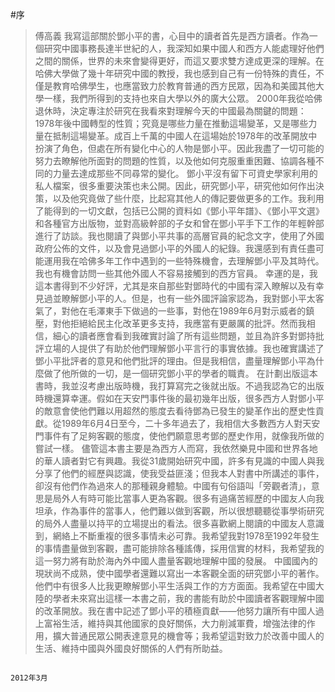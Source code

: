 #序
>傅高義
我寫這部關於鄧小平的書，心目中的讀者首先是西方讀者。作為一個研究中國事務長達半世紀的人，我深知如果中國人和西方人能處理好他們之間的關係，世界的未來會變得更好，而這又要求雙方達成更深的理解。在哈佛大學做了幾十年研究中國的教授，我也感到自己有一份特殊的責任，不僅是教育哈佛學生，也應當致力於教育普通的西方民眾，因為和美國其他大學一樣，我們所得到的支持也來自大學以外的廣大公眾。
    2000年我從哈佛退休時，決定專注於研究在我看來對理解今天的中國最為關鍵的問題：1978年後中國轉型的性質；究竟是哪些力量在推動這場變革，又是哪些力量在抵制這場變革。成百上千萬的中國人在這場始於1978年的改革開放中扮演了角色，但處在所有變化中心的人物是鄧小平。因此我盡了一切可能的努力去瞭解他所面對的問題的性質，以及他如何克服重重困難、協調各種不同的力量去達成那些不同尋常的變化。
鄧小平沒有留下可資史學家利用的私人檔案，很多重要決策也未公開。因此，研究鄧小平，研究他如何作出決策，以及他究竟做了些什麼，比起寫其他人的傳記要做更多的工作。我利用了能得到的一切文獻，包括已公開的資料如《鄧小平年譜》、《鄧小平文選》和各種官方出版物，並對高級幹部的子女和曾在鄧小平手下工作的年輕幹部進行了訪談。我也閱讀了與鄧小平共事的高層官員的紀念文字，使用了外國政府公佈的文件，以及會見過鄧小平的外國人的紀錄。我還感到有責任盡可能運用我在哈佛多年工作中遇到的一些特殊機會，去理解鄧小平及其時代。我也有機會訪問一些其他外國人不容易接觸到的西方官員。
    幸運的是，我這本書得到不少好評，尤其是來自那些對鄧時代的中國有深入瞭解以及有幸見過並瞭解鄧小平的人。但是，也有一些外國評論家認為，我對鄧小平太客氣了，對他在毛澤東手下做過的一些事，對他在1989年6月對示威者的鎮壓，對他拒絕給民主化改革更多支持，我應當有更嚴厲的批評。然而我相信，細心的讀者應會看到我確實討論了所有這些問題，並且為許多對鄧持批評立場的人提供了有助於他們理解鄧小平言行的事實依據。我也確實講述了鄧小平批評者的意見和他們批評的理由。但是我相信，盡量理解鄧小平為什麼做了他所做的一切，是一個研究鄧小平的學者的職責。
    在計劃出版這本書時，我並沒考慮出版時機，我打算寫完之後就出版。不過我認為它的出版時機還算幸運。假如在天安門事件後的最初幾年出版，很多西方人對鄧小平的敵意會使他們難以用超然的態度去看待鄧為已發生的變革作出的歷史性貢獻。從1989年6月4日至今，二十多年過去了，我相信大多數西方人對天安門事件有了足夠客觀的態度，使他們願意思考鄧的歷史作用，就像我所做的嘗試一樣。
    儘管這本書主要是為西方人而寫，我依然樂見中國和世界各地的華人讀者對它有興趣。我從31歲開始研究中國，許多有見識的中國人與我分享了他們的經歷與認識，使我受益匪淺；但我本人對書中所講述的事件，卻沒有他們作為過來人的那種親身體驗。中國有句俗語叫「旁觀者清」，意思是局外人有時可能比當事人更為客觀。很多有過痛苦經歷的中國友人向我坦承，作為事件的當事人，他們難以做到客觀，所以很想聽聽從事學術研究的局外人盡量以持平的立場提出的看法。很多喜歡網上閱讀的中國友人意識到，網絡上不斷重複的很多事情未必可靠。我希望我對1978至1992年發生的事情盡量做到客觀，盡可能排除各種謠傳，採用信實的材料，我希望我的這一努力將有助於海內外中國人盡量客觀地理解中國的發展。
    中國國內的現狀尚不成熟，使中國學者還難以寫出一本客觀全面的研究鄧小平的著作。他們中有很多人比我更瞭解鄧小平生活與工作的方方面面。我希望在中國大陸的學者未來寫出這樣一本書之前，我的書能有助於中國讀者客觀理解中國的改革開放。我在書中記述了鄧小平的積極貢獻——他努力讓所有中國人過上富裕生活，維持與其他國家的良好關係，大力削減軍費，增強法律的作用，擴大普通民眾公開表達意見的機會等；我希望這對致力於改善中國人的生活、維持中國與外國良好關係的人們有所助益。
    
                                                                                                                        2012年3月
